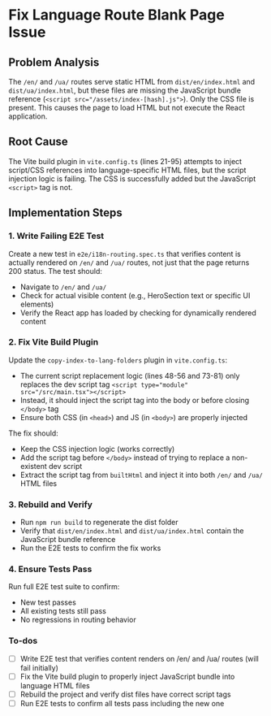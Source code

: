 <!-- 686ddd52-f776-4c40-bb88-9ad6b3d469ae 41f6835a-ea1d-40f7-b00d-da300d60428d -->
# Fix Language Route Blank Page Issue

## Problem Analysis

The `/en/` and `/ua/` routes serve static HTML from `dist/en/index.html` and `dist/ua/index.html`, but these files are missing the JavaScript bundle reference (`<script src="/assets/index-[hash].js">`). Only the CSS file is present. This causes the page to load HTML but not execute the React application.

## Root Cause

The Vite build plugin in `vite.config.ts` (lines 21-95) attempts to inject script/CSS references into language-specific HTML files, but the script injection logic is failing. The CSS is successfully added but the JavaScript `<script>` tag is not.

## Implementation Steps

### 1. Write Failing E2E Test

Create a new test in `e2e/i18n-routing.spec.ts` that verifies content is actually rendered on `/en/` and `/ua/` routes, not just that the page returns 200 status. The test should:

- Navigate to `/en/` and `/ua/`
- Check for actual visible content (e.g., HeroSection text or specific UI elements)
- Verify the React app has loaded by checking for dynamically rendered content

### 2. Fix Vite Build Plugin

Update the `copy-index-to-lang-folders` plugin in `vite.config.ts`:

- The current script replacement logic (lines 48-56 and 73-81) only replaces the dev script tag `<script type="module" src="/src/main.tsx"></script>`
- Instead, it should inject the script tag into the body or before closing `</body>` tag
- Ensure both CSS (in `<head>`) and JS (in `<body>`) are properly injected

The fix should:

- Keep the CSS injection logic (works correctly)
- Add the script tag before `</body>` instead of trying to replace a non-existent dev script
- Extract the script tag from `builtHtml` and inject it into both `/en/` and `/ua/` HTML files

### 3. Rebuild and Verify

- Run `npm run build` to regenerate the dist folder
- Verify that `dist/en/index.html` and `dist/ua/index.html` contain the JavaScript bundle reference
- Run the E2E tests to confirm the fix works

### 4. Ensure Tests Pass

Run full E2E test suite to confirm:

- New test passes
- All existing tests still pass
- No regressions in routing behavior

### To-dos

- [ ] Write E2E test that verifies content renders on /en/ and /ua/ routes (will fail initially)
- [ ] Fix the Vite build plugin to properly inject JavaScript bundle into language HTML files
- [ ] Rebuild the project and verify dist files have correct script tags
- [ ] Run E2E tests to confirm all tests pass including the new one